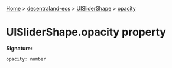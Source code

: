 [Home](./index) &gt; [decentraland-ecs](./decentraland-ecs.md) &gt; [UISliderShape](./decentraland-ecs.uislidershape.md) &gt; [opacity](./decentraland-ecs.uislidershape.opacity.md)

# UISliderShape.opacity property


**Signature:**
```javascript
opacity: number
```
